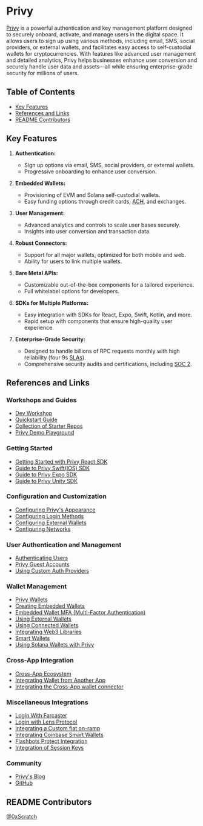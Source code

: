 # Privy

[Privy](https://www.privy.io/) is a powerful authentication and key management platform designed to securely onboard, activate, and manage users in the digital space. It allows users to sign up using various methods, including email, SMS, social providers, or external wallets, and facilitates easy access to self-custodial wallets for cryptocurrencies. With features like advanced user management and detailed analytics, Privy helps businesses enhance user conversion and securely handle user data and assets—all while ensuring enterprise-grade security for millions of users.

## Table of Contents

- [Key Features](#key-features)
- [References and Links](#references-and-links)
- [README Contributors](#readme-contributors)

## Key Features

1. **Authentication:**
    - Sign up options via email, SMS, social providers, or external wallets.
    - Progressive onboarding to enhance user conversion.

2. **Embedded Wallets:**
    - Provisioning of EVM and Solana self-custodial wallets.
    - Easy funding options through credit cards, [ACH](https://www.investopedia.com/ach-transfers-what-are-they-and-how-do-they-work-4590120), and exchanges.

3. **User Management:**
    - Advanced analytics and controls to scale user bases securely.
    - Insights into user conversion and transaction data.

4. **Robust Connectors:**
    - Support for all major wallets, optimized for both mobile and web.
    - Ability for users to link multiple wallets.

5. **Bare Metal APIs:**
    - Customizable out-of-the-box components for a tailored experience.
    - Full whitelabel options for developers.

6. **SDKs for Multiple Platforms:**
    - Easy integration with SDKs for React, Expo, Swift, Kotlin, and more.
    - Rapid setup with components that ensure high-quality user experience.

7. **Enterprise-Grade Security:**
    - Designed to handle billions of RPC requests monthly with high reliability (four 9s [SLAs](https://www.ibm.com/topics/service-level-agreement)).
    - Comprehensive security audits and certifications, including [SOC 2](https://secureframe.com/hub/soc-2/what-is-soc-2).

## References and Links

### Workshops and Guides

- [Dev Workshop](https://www.youtube.com/watch?v=BOIs49sHMtM)
- [Quickstart Guide](https://docs.privy.io/guide/react/quickstart)
- [Collection of Starter Repos](https://docs.privy.io/guide/react/recipes/starter-repos)
- [Privy Demo Playground](https://demo.privy.io/)

### Getting Started

- [Getting Started with Privy React SDK](https://docs.privy.io/guide/react/concepts/use-privy#the-privyprovider-component)
- [Guide to Privy Swift(IOS) SDK](https://docs.privy.io/guide/swift/)
- [Guide to Privy Expo SDK](https://docs.privy.io/guide/expo/)
- [Guide to Privy Unity SDK](https://docs.privy.io/guide/unity/)

### Configuration and Customization

- [Configuring Privy's Appearance](https://docs.privy.io/guide/react/configuration/appearance)
- [Configuring Login Methods](https://docs.privy.io/guide/react/configuration/login-methods)
- [Configuring External Wallets](https://docs.privy.io/guide/react/configuration/external-wallets)
- [Configuring Networks](https://docs.privy.io/guide/react/configuration/networks#overview)

### User Authentication and Management

- [Authenticating Users](https://docs.privy.io/guide/react/users/object)
- [Privy Guest Accounts](https://docs.privy.io/guide/react/authentication/guests)
- [Using Custom Auth Providers](https://docs.privy.io/guide/react/authentication/custom-auth)

### Wallet Management

- [Privy Wallets](https://docs.privy.io/guide/react/wallets/overview)
- [Creating Embedded Wallets](https://docs.privy.io/guide/react/wallets/embedded/creation#automatic)
- [Embedded Wallet MFA (Multi-Factor Authentication)](https://docs.privy.io/guide/react/wallets/embedded/mfa/)
- [Using External Wallets](https://docs.privy.io/guide/react/wallets/external/)
- [Using Connected Wallets](https://docs.privy.io/guide/react/wallets/usage/)
- [Integrating Web3 Libraries](https://docs.privy.io/guide/react/wallets/usage/3p-libraries)
- [Smart Wallets](https://docs.privy.io/guide/react/wallets/smart-wallets/)
- [Using Solana Wallets with Privy](https://docs.privy.io/guide/react/wallets/solana/overview)

### Cross-App Integration

- [Cross-App Ecosystem](https://docs.privy.io/guide/react/cross-app/)
- [Integrating Wallet from Another App](https://docs.privy.io/guide/react/cross-app/requester)
- [Integrating the Cross-App wallet connector](https://docs.privy.io/guide/react/cross-app/cross-app-connect)

### Miscellaneous Integrations

- [Login With Farcaster](https://docs.privy.io/guide/react/recipes/misc/farcaster)
- [Login with Lens Protocol](https://docs.privy.io/guide/react/recipes/misc/lens)
- [Integrating a Custom fiat on-ramp](https://docs.privy.io/guide/react/recipes/funding/custom-onramp)
- [Integrating Coinbase Smart Wallets](https://docs.privy.io/guide/react/recipes/misc/coinbase-smart-wallets)
- [Flashbots Protect Integration](https://docs.privy.io/guide/react/recipes/misc/flashbots-protect)
- [Integration of Session Keys](https://docs.privy.io/guide/react/recipes/misc/session-keys)

### Community

- [Privy's Blog](https://privy.io/blog)
- [GitHub](https://github.com/privy-io)

## README Contributors

[@0xScratch](https://github.com/0xScratch)
